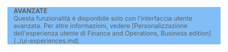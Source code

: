 <blockquote STYLE="background: #81BEF7;border-left:None"><b>AVANZATE</b><br />Questa funzionalità è disponibile solo con l'interfaccia utente avanzata. Per altre informazioni, vedere [Personalizzazione dell'esperienza utente di Finance and Operations, Business edition](../ui-experiences.md) </blockquote>
